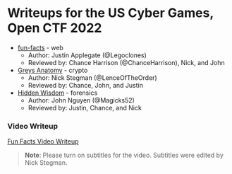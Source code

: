 # Writeups for the US Cyber Games, Open CTF 2022
* [fun-facts](fun-facts) - web
    - Author: Justin Applegate (@Legoclones)
    - Reviewed by: Chance Harrison (@ChanceHarrison), Nick, and John
* [Greys Anatomy](greys-anatomy) - crypto
    - Author: Nick Stegman (@LenceOfTheOrder)
    - Reviewed by: Chance, John, and Justin
* [Hidden Wisdom](hidden-wisdom) - forensics
    - Author: John Nguyen (@Magicks52)
    - Reviewed by: Justin, Chance, and Nick

### Video Writeup
[Fun Facts Video Writeup](https://www.youtube.com/watch?v=IEUb1WsSSqw)
> **Note**: Please turn on subtitles for the video.
> Subtitles were edited by Nick Stegman.
